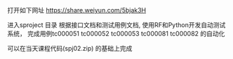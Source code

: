 打开如下网址 https://share.weiyun.com/5bjak3H

进入sproject 目录
根据接口文档和测试用例文档, 使用RF和Python开发自动测试系统，
完成用例tc000051 tc000052 tc000053 tc000081 tc000082 的自动化

可以在当天课程代码(spj02.zip) 的基础上完成
